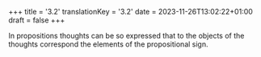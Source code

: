 +++
title = '3.2'
translationKey = '3.2'
date = 2023-11-26T13:02:22+01:00
draft = false
+++

In propositions thoughts can be so expressed that to the objects of the thoughts correspond the elements of the propositional sign.

